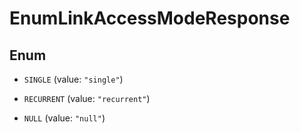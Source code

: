 

# EnumLinkAccessModeResponse

## Enum


* `SINGLE` (value: `"single"`)

* `RECURRENT` (value: `"recurrent"`)

* `NULL` (value: `"null"`)




